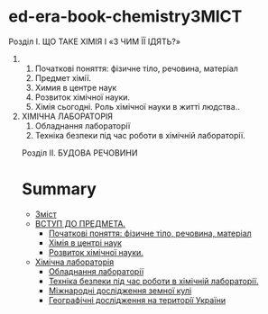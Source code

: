 # ed-era-book-chemistryЗМІСТ
Розділ I.	ЩО ТАКЕ ХІМІЯ І «З ЧИМ ЇЇ ІДЯТЬ?» 
<ol>
<li> 
<ol>      
<li> Початкові поняття: фізичне тіло, речовина, матеріал        
<li> Предмет хімії.      
<li> Химия в центре наук        
<li> Розвиток хімічної науки.       
<li> Хімія сьогодні. Роль хімічної науки в житті людства..</ol>
<li>ХІМІЧНА ЛАБОРАТОРІЯ
<ol>
<li>Обладнання лабораторії
<li>Техніка безпеки під час роботи в хімічній лабораторії.
</ol>

Розділ II.	БУДОВА РЕЧОВИНИ  


# Summary

* [Зміст](README.md)
* [ВСТУП ДО ПРЕДМЕТА.]()
  * [ Початкові поняття: фізичне тіло, речовина, матеріал]()
  * [Хімія в центрі наук]()
  * [Розвиток хімічної науки.](1/pznannya_zeml_u_seredn_vki.md)
* [Хімічна лабораторія](1/epoha_velikih_geografchnih_vdkrittv.md)
   * [Обладнання лабораторії](1/novichas.md)
   * [Техніка безпеки під час роботи в хімічній лабораторії.](1/osvoe.md)
   * [Мiжнароднi дослiдження земної кулi](1/international.md)
   * [Географiчнi дослiдження на територiї України](1/Ukr.md)